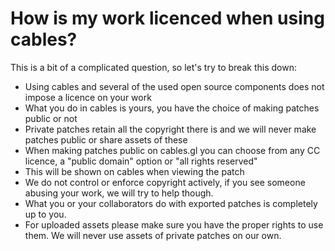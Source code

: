 # How is my work licenced when using cables?

This is a bit of a complicated question, so let's try to break this down:

- Using cables and several of the used open source components does not impose a licence on your work
- What you do in cables is yours, you have the choice of making patches public or not
- Private patches retain all the copyright there is and we will never make patches public or share assets of these
- When making patches public on cables.gl you can choose from any CC licence, a "public domain" option or "all rights reserved"
- This will be shown on cables when viewing the patch
- We do not control or enforce copyright actively, if you see someone abusing your work, we will try to help though.
- What you or your collaborators do with exported patches is completely up to you.
- For uploaded assets please make sure you have the proper rights to use them. We will never use assets of private patches on our own.

